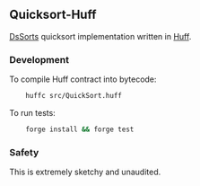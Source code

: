 ## Quicksort-Huff

[DsSorts](https://github.com/reflexer-labs/ds-sort/blob/master/src/sort.sol) quicksort implementation written in [Huff](https://github.com/huff-language/huff-rs).

### Development 

To compile Huff contract into bytecode:
```sh
    huffc src/QuickSort.huff

```

To run tests:
```sh
    forge install && forge test
```

### Safety
This is extremely sketchy and unaudited. 